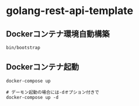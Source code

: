# golang-rest-api-template

## Dockerコンテナ環境自動構築
```
bin/bootstrap
```

## Dockerコンテナ起動
```
docker-compose up

# デーモン起動の場合には-dオプション付きで
docker-compose up -d
```
